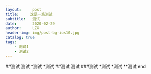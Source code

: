 ```yaml
---
layout:     post
title:     这是一篇测试
subtitle:   测试
date:       2020-02-29
author:     LZX
header-img: img/post-bg-ios10.jpg
catalog: true
tags:
    - 测试1
    - 测试2
---
```



##测试
测试
*测试
*测试
##测试
测试
###测试
*测试
*测试
**测试
end